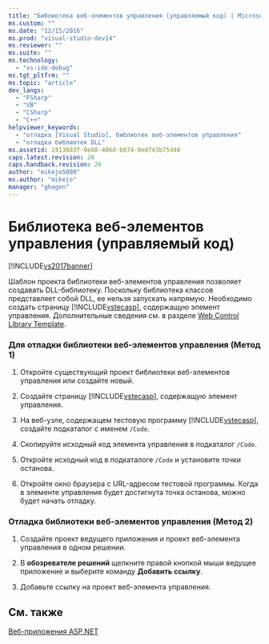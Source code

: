 ```yaml
---
title: "Библиотека веб-элементов управления (управляемый код) | Microsoft Docs"
ms.custom: ""
ms.date: "12/15/2016"
ms.prod: "visual-studio-dev14"
ms.reviewer: ""
ms.suite: ""
ms.technology: 
  - "vs-ide-debug"
ms.tgt_pltfrm: ""
ms.topic: "article"
dev_langs: 
  - "FSharp"
  - "VB"
  - "CSharp"
  - "C++"
helpviewer_keywords: 
  - "отладка [Visual Studio], библиотек веб-элементов управления"
  - "отладка библиотек DLL"
ms.assetid: 2413883f-9e88-406d-b874-0ed743b75d40
caps.latest.revision: 26
caps.handback.revision: 26
author: "mikejo5000"
ms.author: "mikejo"
manager: "ghogen"
---
```

# Библиотека веб-элементов управления (управляемый код)
[!INCLUDE[vs2017banner](../code-quality/includes/vs2017banner.md)]

Шаблон проекта библиотеки веб\-элементов управления позволяет создавать DLL\-библиотеку.  Поскольку библиотека классов представляет собой DLL, ее нельзя запускать напрямую.  Необходимо создать страницу [!INCLUDE[vstecasp](../code-quality/includes/vstecasp_md.md)], содержащую элемент управления.  Дополнительные сведения см. в разделе [Web Control Library Template](http://msdn.microsoft.com/ru-ru/00666b07-71d2-4ace-a13c-cc130a3ce372).  
  
### Для отладки библиотеки веб\-элементов управления \(Метод 1\)  
  
1.  Откройте существующий проект библиотеки веб\-элементов управления или создайте новый.  
  
2.  Создайте страницу [!INCLUDE[vstecasp](../code-quality/includes/vstecasp_md.md)], содержащую элемент управления.  
  
3.  На веб\-узле, содержащем тестовую программу [!INCLUDE[vstecasp](../code-quality/includes/vstecasp_md.md)], создайте подкаталог с именем `/Code`.  
  
4.  Скопируйте исходный код элемента управления в подкаталог `/Code`.  
  
5.  Откройте исходный код в подкаталоге `/Code` и установите точки останова.  
  
6.  Откройте окно браузера с URL\-адресом тестовой программы.  Когда в элементе управления будет достигнута точка останова, можно будет начать отладку.  
  
### Отладка библиотеки веб\-элементов управления \(Метод 2\)  
  
1.  Создайте проект ведущего приложения и проект веб\-элемента управления в одном решении.  
  
2.  В **обозревателе решений** щелкните правой кнопкой мыши ведущее приложение и выберите команду **Добавить ссылку**.  
  
3.  Добавьте ссылку на проект веб\-элемента управления.  
  
## См. также  
 [Веб\-приложения ASP.NET](../debugger/debugging-preparation-aspnet-web-applications.md)